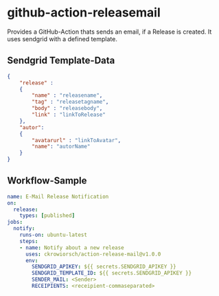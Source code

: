# github-action-releasemail

Provides a GitHub-Action thats sends an email, if a Release is created. It uses sendgrid with a defined template.

## Sendgrid Template-Data

```json
{
    "release" :
    {
        "name" : "releasename",
        "tag" : "releasetagname",
        "body" : "releasebody",
        "link" : "linkToRelease"
    },
    "autor":
    {
        "avatarurl" : "linkToAvatar",
        "name": "autorName"
    }
}

```

## Workflow-Sample

```yml
name: E-Mail Release Notification
on:
  release:
    types: [published]
jobs:
  notify:
    runs-on: ubuntu-latest
    steps:
    - name: Notify about a new release
      uses: ckrowiorsch/action-release-mail@v1.0.0
      env:
        SENDGRID_APIKEY: ${{ secrets.SENDGRID_APIKEY }}
        SENDGRID_TEMPLATE_ID: ${{ secrets.SENDGRID_APIKEY }}
        SENDER_MAIL: <Sender>
        RECEIPIENTS: <receipient-commaseparated>
```
